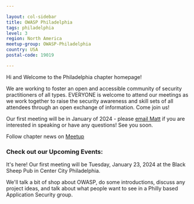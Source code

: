 ```yaml
---

layout: col-sidebar
title: OWASP Philadelphia
tags: philadelphia
level: 3
region: North America
meetup-group: OWASP-Philadelphia
country: USA
postal-code: 19019

---
```

Hi and Welcome to the Philadelphia chapter homepage! 

We are working to foster an open and accessible community of security practitioners of all types. EVERYONE is welcome to attend our meetings as we work together to raise the security awareness and skill sets of all attendees through an open exchange of information. Come join us!

Our first meeting will be in January of 2024 - please <a href="mailto:higgs.json@owasp.org">email Matt</a> if you are interested in speaking or have any questions! See you soon.

Follow chapter news on [Meetup](https://www.meetup.com/owasp-philadelphia-chapter/)


### Check out our Upcoming Events:

It's here! Our first meeting will be Tuesday, January 23, 2024 at the Black Sheep Pub in Center City Philadelphia.

We'll talk a bit of shop about OWASP, do some introductions, discuss any project ideas, and talk about what people want to see in a Philly based Application Security group.
